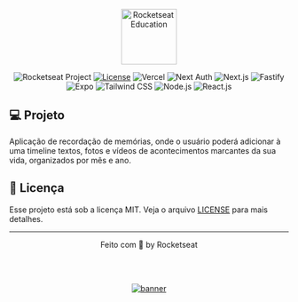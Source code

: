 <p align="center">
  <img alt="Rocketseat Education" src="https://avatars.githubusercontent.com/u/69590972?s=200&v=4" width="100px" />
</p>

<p align="center">
  <img src="https://img.shields.io/static/v1?label=Rocketseat&message=Education&color=8257e5&labelColor=202024" alt="Rocketseat Project" />
  <a href="LICENSE"><img  src="https://img.shields.io/static/v1?label=License&message=MIT&color=8257e5&labelColor=202024" alt="License"></a>
  <img src="https://img.shields.io/badge/VERCEL-000000?style=flat&logo=vercel&logoColor=white" alt="Vercel">
  <img src="https://img.shields.io/badge/NEXT%20AUTH-000000?style=flat&logo=next.js&logoColor=white" alt="Next Auth">
  <img src="https://img.shields.io/badge/NEXT.JS-000000?style=flat&logo=next.js&logoColor=white" alt="Next.js">
  <img src="https://img.shields.io/badge/FASTIFY-000000?style=flat&logo=fastify&logoColor=white" alt="Fastify">
  <img src="https://img.shields.io/badge/EXPO-000000?style=flat&logo=expo&logoColor=white" alt="Expo">
  <img src="https://img.shields.io/badge/TAILWIND-000000?style=flat&logo=tailwind-css&logoColor=white" alt="Tailwind CSS">
  <img src="https://img.shields.io/badge/NODEJS-000000?style=flat&logo=node.js&logoColor=white" alt="Node.js">
  <img src="https://img.shields.io/badge/REACTJS-000000?style=flat&logo=react&logoColor=white" alt="React.js">
</p>

## 💻 Projeto

Aplicação de recordação de memórias, onde o usuário poderá adicionar à uma timeline textos, fotos e vídeos de acontecimentos marcantes da sua vida, organizados por mês e ano.

## 📝 Licença

Esse projeto está sob a licença MIT. Veja o arquivo [LICENSE](LICENSE) para mais detalhes.

---

<p align="center">
  Feito com 💜 by Rocketseat
</p>

<!--START_SECTION:footer-->

<br />
<br />

<p align="center">
  <a href="https://discord.gg/rocketseat" target="_blank">
    <img align="center" src="https://storage.googleapis.com/golden-wind/comunidade/rodape.svg" alt="banner"/>
  </a>
</p>

<!--END_SECTION:footer-->
